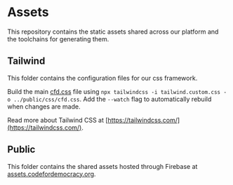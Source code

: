 # Assets

This repository contains the static assets shared across our platform and the toolchains for generating them.

## Tailwind

This folder contains the configuration files for our css framework.

Build the main [cfd.css](https://github.com/codefordemocracy/assets/tree/main/public/css/cfd.css) file using `npx tailwindcss -i tailwind.custom.css -o ../public/css/cfd.css`. Add the `--watch` flag to automatically rebuild when changes are made.

Read more about Tailwind CSS at [https://tailwindcss.com/](https://tailwindcss.com/).

## Public

This folder contains the shared assets hosted through Firebase at [assets.codefordemocracy.org](https://assets.codefordemocracy.org).

